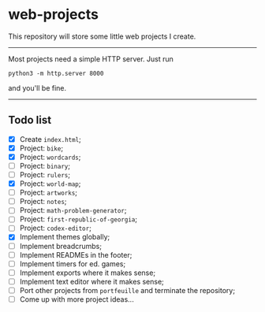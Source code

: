# web-projects

This repository will store some little web projects I create.

<hr>

Most projects need a simple HTTP server. Just run

```python3 -m http.server 8000```

and you'll be fine.

<hr>

## Todo list

- [x] Create `index.html`;
- [x] Project: `bike`;
- [x] Project: `wordcards`;
- [ ] Project: `binary`;
- [ ] Project: `rulers`;
- [x] Project: `world-map`;
- [ ] Project: `artworks`;
- [ ] Project: `notes`;
- [ ] Project: `math-problem-generator`;
- [ ] Project: `first-republic-of-georgia`;
- [ ] Project: `codex-editor`;
- [x] Implement themes globally;
- [ ] Implement breadcrumbs;
- [ ] Implement READMEs in the footer;
- [ ] Implement timers for ed. games;
- [ ] Implement exports where it makes sense;
- [ ] Implement text editor where it makes sense;
- [ ] Port other projects from `portfeuille` and terminate the repository;
- [ ] Come up with more project ideas...
